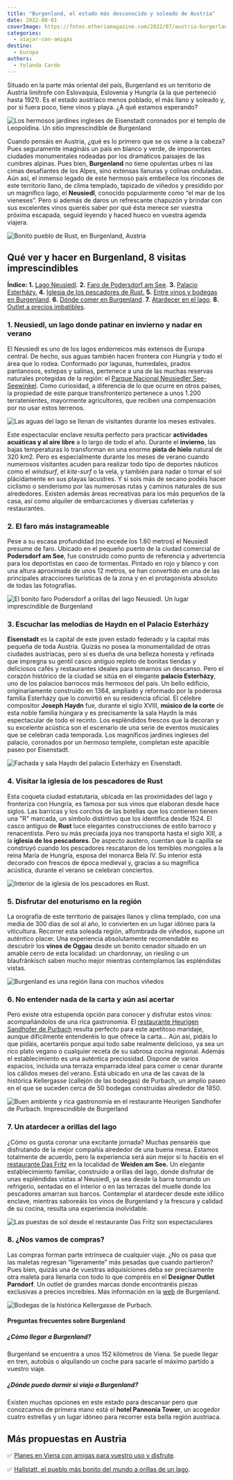 ```yaml
---
title: "Burgenland, el estado más desconocido y soleado de Austria"
date: 2022-08-01
coverImage: https://fotos.etheriamagazine.com/2022/07/austria-burgerland-jardines-Eisenstadt.jpg
categories: 
  - viajar-con-amigas
destino: 
  - Europa
authors: 
  - Yolanda Cardo
---
```


Situado en la parte más oriental del país, Burgenland es un territorio de Austria limítrofe con Eslovaquia, Eslovenia y Hungría (a la que perteneció hasta 1921). Es el estado austríaco menos poblado, el más llano y soleado y, por si fuera poco, tiene vinos y playa. ¿A qué estamos esperando?

![Los hermosos jardines ingleses de Eisenstadt coronados por el templo de Leopoldina. Un sitio imprescindible de Burgenland](https://fotos.etheriamagazine.com/2022/07/austria-burgerland-jardines-Eisenstadt.jpg "Los hermosos jardines ingleses de Eisenstadt coronados por el templo de Leopoldina. © Yolanda Cardo")

Cuando pensáis en Austria, ¿qué es lo primero que se os viene a la cabeza? Pues 
seguramente imagináis un país en blanco y verde, de imponentes ciudades monumentales 
rodeadas por los dramáticos paisajes de las cumbres alpinas. Pues bien, **Burgenland** 
no tiene opulentas urbes ni las cimas desafiantes de los Alpes, sino extensas llanuras y 
colinas onduladas. Aún así, el inmenso legado de este hermoso país embellece los 
rincones de este territorio llano, de clima templado, tapizado de viñedos y presidido 
por un magnífico lago, el **Neusiedl**, conocido popularmente como “el mar de los 
vieneses”. Pero si además de daros un refrescante chapuzón y brindar con sus excelentes 
vinos queréis saber por qué ésta merece ser vuestra próxima escapada, seguid leyendo y 
haced hueco en vuestra agenda viajera. 

![Bonito pueblo de Rust, en Burgenland, Austria](https://fotos.etheriamagazine.com/2022/07/austria-burgerland-Rust.jpg "El encantador pueblo de Rust. © Yolanda Cardo")

## Qué ver y hacer en Burgenland, 8 visitas imprescindibles

**Índice: 1.** [Lago Neusiedl](#lago-neusiedl). **2\.** [Faro de Podersdorf am 
See](#faro-Podersdorf). **3.** [Palacio Esterházy.](#palacio-esterhazy) **4.** [Iglesia 
de los pescadores de Rust.](#iglesia-rust) **5.** [Entre vinos y bodegas en 
Burgenland](#bodegas-burgenland). **6.** [Dónde comer en 
Burgenland](#restaurantes-burgenland). **7.** [Atardecer en el 
lago](#atardecer-neusiedl). **8.** [Outlet a precios imbatibles](#outlet-burgerland). 

### 1\. Neusiedl, un lago donde patinar en invierno y nadar en verano

El Neusiedl es uno de los lagos endorreicos más extensos de Europa central. De hecho, 
sus aguas también hacen frontera con Hungría y todo el área que lo rodea. Conformado por 
lagunas, humedales, prados pantanosos, estepas y salinas, pertenece a una de las muchas 
reservas naturales protegidas de la región: el [Parque Nacional Neusiedler 
See-Seewinkel](https://www.nationalparkneusiedlersee.at/de/nationalpark/). Como 
curiosidad, a diferencia de lo que ocurre en otros países, la propiedad de este parque 
transfronterizo pertenece a unos 1.200 terratenientes, mayormente agricultores, que 
reciben una compensación por no usar estos terrenos. 

![Las aguas del lago se llenan de visitantes durante los meses estivales.](https://fotos.etheriamagazine.com/2022/07/austria-burgerland-lago-eisenstadt.jpg "Las aguas del lago se llenan de visitantes durante los meses estivales. © Yolanda Cardo")

Este espectacular enclave resulta perfecto para practicar **actividades acuáticas y al 
aire libre** a lo largo de todo el año. Durante el **invierno**, las bajas temperaturas 
lo transforman en una enorme **pista de hielo** natural de 320 km2. Pero es 
especialmente durante los meses de verano cuando numerosos visitantes acuden para 
realizar todo tipo de deportes náuticos como el _windsurf_, el _kite-surf_ o la vela, y 
también para nadar o tomar el sol plácidamente en sus playas lacustres. Y si sois más de 
secano podéis hacer ciclismo o senderismo por las numerosas rutas y caminos naturales de 
sus alrededores. Existen además áreas recreativas para los más pequeños de la casa, así 
como alquiler de embarcaciones y diversas cafeterías y restaurantes. 

### 2\. El faro más instagrameable

Pese a su escasa profundidad (no excede los 1.80 metros) el Neusiedl presume de faro. 
Ubicado en el pequeño puerto de la ciudad comercial de **Podersdorf am See**, fue 
construido como punto de referencia y advertencia para los deportistas en caso de 
tormentas. Pintado en rojo y blanco y con una altura aproximada de unos 12 metros, se 
han convertido en una de las principales atracciones turísticas de la zona y en el 
protagonista absoluto de todas las fotografías. 

![El bonito faro Podersdorf a orillas del lago Neusiedl. Un lugar imprescindible de Burgenland](https://fotos.etheriamagazine.com/2022/07/austria-burgerland-faro-Podersdorf.jpg "El bonito faro Podersdorf a orillas del lago Neusiedl. © Yolanda Cardo")

### 3\. Escuchar las melodías de Haydn en el Palacio Esterházy

**Eisenstadt** es la capital de este joven estado federado y la capital más pequeña de 
toda Austria. Quizás no posea la monumentalidad de otras ciudades austriacas, pero sí es 
dueña de una belleza honesta y refinada que impregna su gentil casco antiguo repleto de 
bonitas tiendas y deliciosos cafés y restaurantes ideales para tomarnos un descanso. 
Pero el corazón histórico de la ciudad se sitúa en el elegante **palacio Esterházy**, 
uno de los palacios barrocos más hermosos del país. Un bello edificio, originariamente 
construido en 1364, ampliado y reformado por la poderosa familia Esterházy que lo 
convirtió en su residencia oficial. El célebre compositor **Joseph Haydn** fue, durante 
el siglo XVIII, **músico de la corte** de esta noble familia húngara y es precisamente 
la sala Haydn la más espectacular de todo el recinto. Los espléndidos frescos que la 
decoran y su excelente acústica son el escenario de una serie de eventos musicales que 
se celebran cada temporada. Los magníficos jardines ingleses del palacio, coronados por 
un hermoso templete, completan este apacible paseo por Eisenstadt. 

![Fachada y sala Haydn del palacio Esterházy en Eisenstadt.](https://fotos.etheriamagazine.com/2022/07/Austria-burgerland-palacio-Esterhazy.jpg "Fachada y sala Haydn del palacio Esterházy en Eisenstadt. © Yolanda Cardo")

### 4\. Visitar la iglesia de los pescadores de Rust

Esta coqueta ciudad estatutaria, ubicada en las proximidades del lago y fronteriza con 
Hungría, es famosa por sus vinos que elaboran desde hace siglos. Las barricas y los 
corchos de las botellas que los contienen tienen una "R" marcada, un símbolo distintivo 
que los identifica desde 1524. El casco antiguo de **Rust** luce elegantes 
construcciones de estilo barroco y renacentista. Pero su más preciada joya nos 
transporta hasta el siglo XIII, a la **iglesia de los pescadores**. De aspecto austero, 
cuentan que la capilla se construyó cuando los pescadores rescataron de los temibles 
mongoles a la reina María de Hungría, esposa del monarca Bela IV. Su interior está 
decorado con frescos de época medieval y, gracias a su magnífica acústica, durante el 
verano se celebran conciertos. 

![Interior de la iglesia de los pescadores en Rust.](https://fotos.etheriamagazine.com/2022/07/austria-burgerland-iglesia-Rust.jpg "Interior de la iglesia de los pescadores en Rust. © Yolanda Cardo")

### 5\. Disfrutar del enoturismo en la región

La orografía de este territorio de paisajes llanos y clima templado, con una media de 
300 días de sol al año, lo convierten en un lugar idóneo para la viticultura. Recorrer 
esta soleada región, alfombrada de viñedos, supone un auténtico placer. Una experiencia 
absolutamente recomendable es descubrir los **vinos de Oggau** desde un bonito cenador 
situado en un amable cerro de esta localidad: un chardonnay, un riesling o un 
blaufränkisch saben mucho mejor mientras contemplamos las espléndidas vistas. 

![Burgenland es una región llana con muchos viñedos](https://fotos.etheriamagazine.com/2022/07/austria-Burgenland-vinos.jpg "Burgenland es una región llana con muchos viñedos. © Yolanda Cardo")

### 6\. No entender nada de la carta y aún así acertar

Pero existe otra estupenda opción para conocer y disfrutar estos vinos: acompañándolos 
de una rica gastronomía. El [restaurante Heurigen Sandhofer de 
Purbach](http://www.diesandhofer.at/essen_trinken.html) resulta perfecto para este 
apetitoso maridaje, aunque difícilmente entenderéis lo que ofrece la carta… Aún así, 
pidáis lo que pidáis, acertaréis porque aquí todo sabe realmente delicioso, ya sea un 
rico plato vegano o cualquier receta de su sabrosa cocina regional. Además el 
establecimiento es una auténtica preciosidad. Dispone de varios espacios, incluida una 
terraza emparrada ideal para comer o cenar durante los cálidos meses del verano. Está 
ubicado en una de las cavas de la histórica Kellergasse (callejón de las bodegas) de 
Purbach, un amplio paseo en el que se suceden cerca de 50 bodegas construidas alrededor 
de 1850. 

![Buen ambiente y rica gastronomía en el restaurante Heurigen Sandhofer de Purbach. Imprescindible de Burgerland](https://fotos.etheriamagazine.com/2022/07/austria-burgerland-restaurante-Heurigen-Sandhofer.jpg "Buen ambiente y rica gastronomía en el restaurante Heurigen Sandhofer de Purbach. © Yolanda Cardo")

### 7\. Un atardecer a orillas del lago

¿Cómo os gusta coronar una excitante jornada? Muchas pensaréis que disfrutando de la 
mejor compañía alrededor de una buena mesa. Estamos totalmente de acuerdo, pero la 
experiencia será aún mejor si lo hacéis en el [restaurante Das 
Fritz](https://www.dasfritz.at/restaurant/) en la localidad de **Weiden am See.** Un 
elegante establecimiento familiar, construido a orillas del lago, donde disfrutar de 
unas espléndidas vistas al Neusiedl, ya sea desde la barra tomando un refrigerio, 
sentadas en el interior o en las terrazas del muelle donde los pescadores amarran sus 
barcos. Contemplar el atardecer desde este idílico enclave, mientras saboreáis los vinos 
de Burgenland y la frescura y calidad de su cocina, resulta una experiencia inolvidable. 

![Las puestas de sol desde el restaurante Das Fritz son espectaculares](https://fotos.etheriamagazine.com/2022/07/austria-burgerland-restaurante-Das-Fritz.jpg "Las puestas de sol desde el restaurante Das Fritz son espectaculares. © Yolanda Cardo")

### 8\. ¿Nos vamos de compras?

Las compras forman parte intrínseca de cualquier viaje. ¿No os pasa que las maletas 
regresan “ligeramente” más pesadas que cuando partieron? Pues bien, quizás una de 
vuestras adquisiciones deba ser precisamente otra maleta para llenarla con todo lo que 
compréis en el **Designer Outlet Parndorf**. Un outlet de grandes marcas donde 
encontraréis piezas exclusivas a precios increíbles. Más información en la [web](https://www.burgenland.info/) 
de Burgenland. 

![Bodegas de la histórica Kellergasse de Purbach.](https://fotos.etheriamagazine.com/2022/07/austria-burgerland-bodegas-Kellergasse.jpg "Una de las bodegas de la histórica Kellergasse de Purbach. © Yolanada Cardo")

#### Preguntas frecuentes sobre Burgenland

##### ¿Cómo llegar a Burgenland?

Burgenland se encuentra a unos 152 kilómetros de Viena. Se puede llegar en tren, autobús 
o alquilando un coche para sacarle el máximo partido a vuestro viaje. 

##### ¿Dónde puedo dormir si viajo a Burgenland?

Existen muchas opciones en este estado para descansar pero que conozcamos de primera 
mano está el **hotel Pannonia Tower**, un acogedor cuatro estrellas y un lugar idóneo 
para recorrer esta bella región austriaca. 

## Más propuestas en Austria

✅ [Planes en Viena con amigas para vuestro uso y 
disfrute](https://etheriamagazine.com/2022/07/07/que-hacer-en-viena-con-amigas/). 

✅ [Hallstatt, el pueblo más bonito del mundo a orillas de un 
lago](https://etheriamagazine.com/2020/05/15/hallstatt-viaja-con-amigas-austria/).
